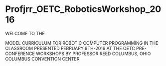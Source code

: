 # Profjrr_OETC_RoboticsWorkshop_2016

WELCOME TO THE

MODEL CURRICULUM FOR ROBOTIC COMPUTER PROGRAMMING
IN THE CLASSROOM
PRESENTED
FEBRUARY 9TH-2016
AT THE OETC PRE-CONFERENCE WORKSHOPS
BY PROFESSOR REED
COLUMBUS, OHIO
COLUMBUS CONVENTION CENTER

